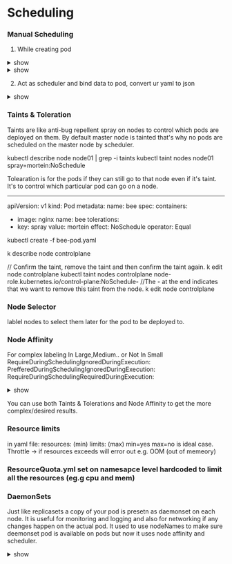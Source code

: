 # Scheduling


### Manual Scheduling

1) While creating pod

<details><summary>show</summary>
<p>
  
```bash
cmds
```

</p>
</details>

<details><summary>show</summary>
<p>
  
```bash
---
apiVersion: v1
kind: Pod
metadata:
  name: nginx
spec:
  nodeName: controlplane     ---> controlplane is the node name
  containers:
  -  image: nginx
     name: nginx
```

</p>
</details>



2) Act as scheduler and bind data to pod, convert ur yaml to json 


<details><summary>show</summary>
<p>
  
```bash
kubectl get nodes
kubectl get pods -o wide


kubectl get pods --selector env=dev
kubectl get pods --selector env=dev --no-headers | wc -l
kubectl get pods --selector bu=finance --no-headers | wc -l
kubectl get all --selector env=prod --no-headers | wc -l
kubectl get all --selector env=prod,bu=finance,tier=frontend


---
apiVersion: apps/v1
kind: ReplicaSet
metadata:
   name: replicaset-1
spec:
   replicas: 2
   selector:
      matchLabels:
        tier: front-end   
   template:
     metadata:
       labels:
        tier: front-end         ----------------------> changed from nginx to front-end (matched the labels)
     spec:
       containers:
       - name: nginx
         image: nginx 

kubectl apply -f replicaset-definition-1.yaml
```

</p>
</details>


### Taints & Toleration

Taints are like anti-bug repellent spray on nodes to control which pods are deployed on them. By default master node is tainted that's why no pods are scheduled on the master node by scheduler.

kubectl describe node node01 | grep -i taints
kubectl taint nodes node01 spray=mortein:NoSchedule


Tolearation is for the pods if they can still go to that node even if it's taint. It's to control which particular pod can go on a node.

---
apiVersion: v1
kind: Pod
metadata:
  name: bee
spec:
  containers:
  - image: nginx
    name: bee
  tolerations:
  - key: spray
    value: mortein
    effect: NoSchedule
    operator: Equal

kubectl create -f bee-pod.yaml

k describe node controlplane

// Confirm the taint, remove the taint and then confirm the taint again.
k edit node controlplane
kubectl taint nodes controlplane node-role.kubernetes.io/control-plane:NoSchedule-
//The - at the end indicates that we want to remove this taint from the node.
k edit node controlplane

### Node Selector

lablel nodes to select them later for the pod to be deployed to.

### Node Affinity

For complex labeling
In Large,Medium.. or Not In Small
RequireDuringSchedulingIgnoredDuringExecution:
PrefferedDuringSchedulingIgnoredDuringExecution:
RequireDuringSchedulingRequiredDuringExecution:

<details><summary>show</summary>
<p>
  
```bash
k describe node01
k describe node node01
k label node node01 color=blue
k describe node node01

kubectl create deployment blue --image=nginx --replicas=3

kubectl get nodes --show-labels


---
apiVersion: apps/v1
kind: Deployment
metadata:
  name: blue
spec:
  replicas: 3
  selector:
    matchLabels:
      run: nginx
  template:
    metadata:
      labels:
        run: nginx
    spec:
      containers:
      - image: nginx
        imagePullPolicy: Always
        name: nginx
      affinity:                            -----> added afinity section under below container to move the blue deployment only to node which has label color=blue
        nodeAffinity:
          requiredDuringSchedulingIgnoredDuringExecution:
            nodeSelectorTerms:
            - matchExpressions:
              - key: color
                operator: In
                values:
                - blue


➜  cat new.yaml 
apiVersion: apps/v1
kind: Deployment
metadata:
  creationTimestamp: null
  labels:
    app: red
  name: red
spec:
  replicas: 2
  selector:
    matchLabels:
      app: red
  strategy: {}
  template:
    metadata:
      creationTimestamp: null
      labels:
        app: red
    spec:
      containers:
      - image: nginx
        name: nginx
        resources: {}
      affinity:
        nodeAffinity:
          requiredDuringSchedulingIgnoredDuringExecution:
            nodeSelectorTerms:
            - matchExpressions:
              - key: node-role.kubernetes.io/control-plane
                operator: Exists
status: {}


----------
```

</p>
</details>

You can use both Taints & Tolerations and Node Affinity to get the more complex/desired results.


### Resource limits

in yaml file:
resources: (min)
limits: (max)
min=yes max=no is ideal case.
Throttle -> if resources exceeds will error out e.g. OOM (out of memeory)

### ResourceQuota.yml set on namesapce level hardcoded to limit all the resources (eg.g cpu and mem)


### DaemonSets

Just like replicasets a copy of your pod is presetn as daemonset on each node. It is useful for monitoring and logging and also for networking if any changes happen on the actual pod. It used to use nodeNames to make sure deemonset pod is available on pods but now it uses node affinity and scheduler.

<details><summary>show</summary>
<p>
  
```bash
kubectl get daemonsets --all-namespaces
k describe po --namespace=kube-flannel
k create deployment elasticsearch --image=registry.k8s.io/fluentd-elasticsearch:1.20 -n kube-system --dry-run=client -o yaml > fluentd.yaml
ls
cat fluentd.yaml 
vim fluentd.yaml 
cat fluentd.yaml 
k create -f fluentd.yaml
k get ds --all-namespaces

```


### Static Pods

smth about static pod

<details><summary>show</summary>
<p>
  
```bash
cmds

```
